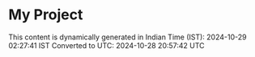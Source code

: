# My Project

This content is dynamically generated in Indian Time (IST): 2024-10-29 02:27:41 IST
Converted to UTC: 2024-10-28 20:57:42 UTC
